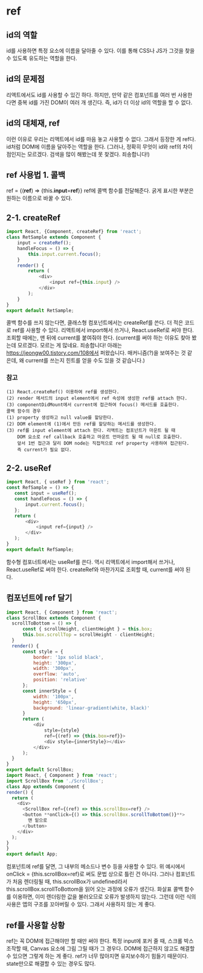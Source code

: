 # ref

## id의 역할
  id를 사용하면 특정 요소에 이름을 달아줄 수 있다. 이를 통해 CSS나 JS가 그것을 찾을 수 있도록 유도하는 역할을 한다.

## id의 문제점
  리액트에서도 id를 사용할 수 있긴 하다. 하지만, 만약 같은 컴포넌트를 여러 번 사용한다면 중복 id를 가진 DOM이 여러 개 생긴다. 즉, id가 더 이상 id의 역할을 할 수 없다. 

## id의 대체재, ref
  이런 이유로 우리는 리액트에서 id를 마음 놓고 사용할 수 없다. 그래서 등장한 게 ref다. id처럼 DOM에 이름을 달아주는 역할을 한다. (그러나, 정확히 무엇이 id와 ref의 차이점인지는 모르겠다. 검색을 많이 해봤는데 못 찾겠다. 죄송합니다!)

## ref 사용법 1. 콜백
  ref = {(**ref**) => {this.**input**=**ref**}}
  ref에 콜백 함수를 전달해준다. 굵게 표시한 부분은 원하는 이름으로 바꿀 수 있다.
## 2-1. createRef

```javascript
import React, {Component, createRef} from 'react';
class RetSample extends Component {
    input = createRef();
    handleFocus = () => {
        this.input.current.focus();
    }
    render() {
        return (
            <div>
                <input ref={this.input} />
            </div>
        );
    }
}
export default RetSample;
```
콜백 함수를 쓰지 않는다면, 클래스형 컴포넌트에서는 createRef를 쓴다. 더 적은 코드로 ref를 사용할 수 있다. 리액트에서 import해서 쓰거나, React.useRef로 써야 한다. 조회할 때에는, 맨 뒤에 current를 붙여줘야 한다.
(current를 써야 하는 이유도 찾아 봤는데 모르겠다. 모르는 게 많네요. 죄송합니다! 아래는 https://jeongw00.tistory.com/108에서 퍼왔습니다. 매커니즘(?)을 보여주는 것 같은데, 왜 current를 쓰는지 힌트를 얻을 수도 있을 것 같습니다.)
### 참고
    (1) React.createRef() 이용하여 ref를 생성한다. 
    (2) render 메서드의 input element에서 ref 속성에 생성한 ref를 attach 한다. 
    (3) componentDidMount에서 current에 접근하여 focus() 메서드를 호출한다.
    콜백 함수의 경우
    (1) property 생성하고 null value를 할당한다.
    (2) DOM element에 (1)에서 만든 ref를 할당하는 메서드를 생성한다.
    (3) ref를 input element에 attach 한다. 리액트는 컴포넌트가 마운트 될 때 
        DOM 요소로 ref callback 호출하고 마운트 언마운트 될 때 null로 호출한다. 
        앞서 1번 접근과 달리 DOM node는 직접적으로 ref property 사용하여 접근된다. 
        즉 current가 필요 없다.
## 2-2. useRef
```javascript
import React, { useRef } from 'react';
const RefSample = () => {
   const input = useRef();
   const handleFocus = () => {
       input.current.focus();
   };
   return (
       <div>
           <input ref={input} />
       </div>
   );
}
export default RefSample;
```
함수형 컴포너트에서는 useRef를 쓴다. 역시 리액트에서 import해서 쓰거나, React.useRef로 써야 한다. createRef와 마찬가지로 조회할 때, current를 써야 된다.
## 컴포넌트에 ref 달기
  ```javascript
  import React, { Component } from 'react';
class ScrollBox extends Component {
    scrollToBottom = () => {
        const { scrollHeight, clientHeight } = this.box;
        this.box.scrollTop = scrollHeight - clientHeight;
    }
    render() {
        const style = {
            border: '1px solid black',
            height: '300px',
            width: '300px',
            overflow: 'auto',
            position: 'relative'
        };
        const innerStyle = {
            width: '100px',
            height: '650px',
            background: 'linear-gradient(white, black)'
        }
        return (
            <div
                style={style}
                ref={(ref) => {this.box=ref}}>
                <div style={innerStyle}></div>
            </div>
        );
    }
}
export default ScrollBox;
import React, { Component } from 'react';
import ScrollBox from './ScrollBox';
class App extends Component {
  render() {
    return (
      <div>
        <ScrollBox ref={(ref) => this.scrollBox=ref} />
        <button **onClick={() => this.scrollBox.scrollToBottom()}**>
          맨 밑으로
        </button>
      </div>
    );
  }
}
export default App;
```
컴포넌트에 ref를 달면, 그 내부의 메소드나 변수 등을 사용할 수 있다. 위 예시에서 onClick = {this.scrollBox=ref}로 써도 문법 상으로 틀린 건 아니다. 그러나 컴포넌트가 처음 렌더링될 때, this.scrollBox가 undefined라서 this.scrollBox.scrollToBottom을 읽어 오는 과정에 오류가 생긴다. 화살표 콜백 함수를 이용하면, 이미 렌더링한 값을 불러오므로 오류가 발생하지 않는다. 그런데 이런 식의 사용은 앱의 구조를 꼬아버릴 수 있다. 그래서 사용하지 않는 게 좋다.
## ref를 사용할 상황
ref는 꼭 DOM에 접근해야만 할 때만 써야 한다. 특정 input에 포커 줄 때, 스크롤 박스 조작할 때, Canvas 요소에 그림 그릴 때가 그 경우다. DOM에 접근하지 않고도 해결할 수 있으면 그렇게 하는 게 좋다. ref가 너무 많아지면 유지보수하기 힘들기 때문이다. state만으로 해결할 수 있는 경우도 많다. 
